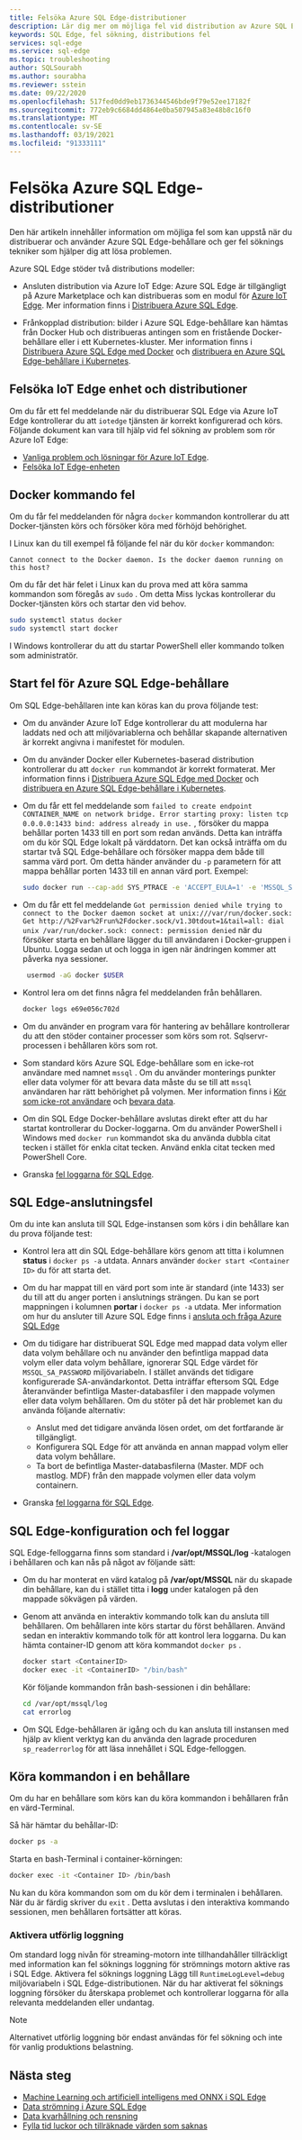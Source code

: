```yaml
---
title: Felsöka Azure SQL Edge-distributioner
description: Lär dig mer om möjliga fel vid distribution av Azure SQL Edge
keywords: SQL Edge, fel sökning, distributions fel
services: sql-edge
ms.service: sql-edge
ms.topic: troubleshooting
author: SQLSourabh
ms.author: sourabha
ms.reviewer: sstein
ms.date: 09/22/2020
ms.openlocfilehash: 517fed0dd9eb1736344546bde9f79e52ee17182f
ms.sourcegitcommit: 772eb9c6684dd4864e0ba507945a83e48b8c16f0
ms.translationtype: MT
ms.contentlocale: sv-SE
ms.lasthandoff: 03/19/2021
ms.locfileid: "91333111"
---
```

# <a name="troubleshooting-azure-sql-edge-deployments"></a>Felsöka Azure SQL Edge-distributioner 

Den här artikeln innehåller information om möjliga fel som kan uppstå när du distribuerar och använder Azure SQL Edge-behållare och ger fel söknings tekniker som hjälper dig att lösa problemen. 

Azure SQL Edge stöder två distributions modeller: 
- Ansluten distribution via Azure IoT Edge: Azure SQL Edge är tillgängligt på Azure Marketplace och kan distribueras som en modul för [Azure IoT Edge](../iot-edge/about-iot-edge.md). Mer information finns i [Distribuera Azure SQL Edge](deploy-portal.md).<br>

- Frånkopplad distribution: bilder i Azure SQL Edge-behållare kan hämtas från Docker Hub och distribueras antingen som en fristående Docker-behållare eller i ett Kubernetes-kluster. Mer information finns i [Distribuera Azure SQL Edge med Docker](disconnected-deployment.md) och [distribuera en Azure SQL Edge-behållare i Kubernetes](deploy-kubernetes.md).

## <a name="troubleshooting-iot-edge-device-and-deployments"></a>Felsöka IoT Edge enhet och distributioner

Om du får ett fel meddelande när du distribuerar SQL Edge via Azure IoT Edge kontrollerar du att `iotedge` tjänsten är korrekt konfigurerad och körs. Följande dokument kan vara till hjälp vid fel sökning av problem som rör Azure IoT Edge:
- [Vanliga problem och lösningar för Azure IoT Edge](../iot-edge/troubleshoot-common-errors.md).
- [Felsöka IoT Edge-enheten](../iot-edge/troubleshoot.md)

## <a name="docker-command-errors"></a>Docker kommando fel

Om du får fel meddelanden för några `docker` kommandon kontrollerar du att Docker-tjänsten körs och försöker köra med förhöjd behörighet.

I Linux kan du till exempel få följande fel när du kör `docker` kommandon:

```output
Cannot connect to the Docker daemon. Is the docker daemon running on this host?
```

Om du får det här felet i Linux kan du prova med att köra samma kommandon som föregås av `sudo` . Om detta Miss lyckas kontrollerar du Docker-tjänsten körs och startar den vid behov.

```bash
sudo systemctl status docker
sudo systemctl start docker
```

I Windows kontrollerar du att du startar PowerShell eller kommando tolken som administratör.

## <a name="azure-sql-edge-container-startup-errors"></a>Start fel för Azure SQL Edge-behållare

Om SQL Edge-behållaren inte kan köras kan du prova följande test:

- Om du använder Azure IoT Edge kontrollerar du att modulerna har laddats ned och att miljövariablerna och behållar skapande alternativen är korrekt angivna i manifestet för modulen.

- Om du använder Docker eller Kubernetes-baserad distribution kontrollerar du att `docker run` kommandot är korrekt formaterat. Mer information finns i [Distribuera Azure SQL Edge med Docker](disconnected-deployment.md) och [distribuera en Azure SQL Edge-behållare i Kubernetes](deploy-kubernetes.md).

- Om du får ett fel meddelande som `failed to create endpoint CONTAINER_NAME on network bridge. Error starting proxy: listen tcp 0.0.0.0:1433 bind: address already in use.` , försöker du mappa behållar porten 1433 till en port som redan används. Detta kan inträffa om du kör SQL Edge lokalt på värddatorn. Det kan också inträffa om du startar två SQL Edge-behållare och försöker mappa dem både till samma värd port. Om detta händer använder du `-p` parametern för att mappa behållar porten 1433 till en annan värd port. Exempel: 

    ```bash
    sudo docker run --cap-add SYS_PTRACE -e 'ACCEPT_EULA=1' -e 'MSSQL_SA_PASSWORD=yourStrong(!)Password' -p 1433:1433 --name azuresqledge -d mcr.microsoft.com/azure-sql-edge-developer.
    ```

- Om du får ett fel meddelande `Got permission denied while trying to connect to the Docker daemon socket at unix:///var/run/docker.sock: Get http://%2Fvar%2Frun%2Fdocker.sock/v1.30tdout=1&tail=all: dial unix /var/run/docker.sock: connect: permission denied` när du försöker starta en behållare lägger du till användaren i Docker-gruppen i Ubuntu. Logga sedan ut och logga in igen när ändringen kommer att påverka nya sessioner. 

   ```bash
    usermod -aG docker $USER
   ```

- Kontrol lera om det finns några fel meddelanden från behållaren.

   ```bash
   docker logs e69e056c702d
   ```

- Om du använder en program vara för hantering av behållare kontrollerar du att den stöder container processer som körs som rot. Sqlservr-processen i behållaren körs som rot.

- Som standard körs Azure SQL Edge-behållare som en icke-rot användare med namnet `mssql` . Om du använder monterings punkter eller data volymer för att bevara data måste du se till att `mssql` användaren har rätt behörighet på volymen. Mer information finns i [Kör som icke-rot användare](configure.md#run-azure-sql-edge-as-non-root-user) och [bevara data](configure.md#persist-your-data).

- Om din SQL Edge Docker-behållare avslutas direkt efter att du har startat kontrollerar du Docker-loggarna. Om du använder PowerShell i Windows med `docker run` kommandot ska du använda dubbla citat tecken i stället för enkla citat tecken. Använd enkla citat tecken med PowerShell Core.

- Granska [fel loggarna för SQL Edge](#errorlogs).

## <a name="sql-edge-connection-failures"></a>SQL Edge-anslutningsfel

Om du inte kan ansluta till SQL Edge-instansen som körs i din behållare kan du prova följande test:

- Kontrol lera att din SQL Edge-behållare körs genom att titta i kolumnen **status** i `docker ps -a` utdata. Annars använder `docker start <Container ID>` du för att starta det.

- Om du har mappat till en värd port som inte är standard (inte 1433) ser du till att du anger porten i anslutnings strängen. Du kan se port mappningen i kolumnen **portar** i `docker ps -a` utdata. Mer information om hur du ansluter till Azure SQL Edge finns i [ansluta och fråga Azure SQL Edge](connect.md)

- Om du tidigare har distribuerat SQL Edge med mappad data volym eller data volym behållare och nu använder den befintliga mappad data volym eller data volym behållare, ignorerar SQL Edge värdet för `MSSQL_SA_PASSWORD` miljövariabeln. I stället används det tidigare konfigurerade SA-användarkontot. Detta inträffar eftersom SQL Edge återanvänder befintliga Master-databasfiler i den mappade volymen eller data volym behållaren. Om du stöter på det här problemet kan du använda följande alternativ:

    - Anslut med det tidigare använda lösen ordet, om det fortfarande är tillgängligt.
    - Konfigurera SQL Edge för att använda en annan mappad volym eller data volym behållare.
    - Ta bort de befintliga Master-databasfilerna (Master. MDF och mastlog. MDF) från den mappade volymen eller data volym containern.

- Granska [fel loggarna för SQL Edge](#errorlogs).

## <a name="sql-edge-setup-and-error-logs"></a><a id="errorlogs"></a> SQL Edge-konfiguration och fel loggar

SQL Edge-felloggarna finns som standard i **/var/opt/MSSQL/log** -katalogen i behållaren och kan nås på något av följande sätt:

- Om du har monterat en värd katalog på **/var/opt/MSSQL** när du skapade din behållare, kan du i stället titta i **logg** under katalogen på den mappade sökvägen på värden.
- Genom att använda en interaktiv kommando tolk kan du ansluta till behållaren. Om behållaren inte körs startar du först behållaren. Använd sedan en interaktiv kommando tolk för att kontrol lera loggarna. Du kan hämta container-ID genom att köra kommandot `docker ps` .

    ```bash
    docker start <ContainerID>
    docker exec -it <ContainerID> "/bin/bash"
    ```

    Kör följande kommandon från bash-sessionen i din behållare:

    ```bash
    cd /var/opt/mssql/log
    cat errorlog
    ```
- Om SQL Edge-behållaren är igång och du kan ansluta till instansen med hjälp av klient verktyg kan du använda den lagrade proceduren `sp_readerrorlog` för att läsa innehållet i SQL Edge-felloggen.

## <a name="execute-commands-in-a-container"></a>Köra kommandon i en behållare

Om du har en behållare som körs kan du köra kommandon i behållaren från en värd-Terminal.

Så här hämtar du behållar-ID:

```bash
docker ps -a
```

Starta en bash-Terminal i container-körningen:

```bash
docker exec -it <Container ID> /bin/bash
```

Nu kan du köra kommandon som om du kör dem i terminalen i behållaren. När du är färdig skriver du `exit` . Detta avslutas i den interaktiva kommando sessionen, men behållaren fortsätter att köras.

### <a name="enabling-verbose-logging"></a>Aktivera utförlig loggning

Om standard logg nivån för streaming-motorn inte tillhandahåller tillräckligt med information kan fel söknings loggning för strömnings motorn aktive ras i SQL Edge. Aktivera fel söknings loggning Lägg till `RuntimeLogLevel=debug` miljövariabeln i SQL Edge-distributionen. När du har aktiverat fel söknings loggning försöker du återskapa problemet och kontrollerar loggarna för alla relevanta meddelanden eller undantag. 

> [!NOTE]
> Alternativet utförlig loggning bör endast användas för fel sökning och inte för vanlig produktions belastning. 


## <a name="next-steps"></a>Nästa steg

- [Machine Learning och artificiell intelligens med ONNX i SQL Edge](onnx-overview.md)
- [Data strömning i Azure SQL Edge](stream-data.md)
- [Data kvarhållning och rensning](data-retention-overview.md)
- [Fylla tid luckor och tillräknade värden som saknas](imputing-missing-values.md)







